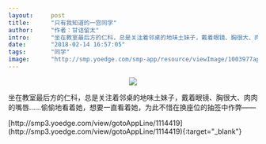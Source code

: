 ```yaml
---
layout:     post
title:      "只有我知道的一宫同学"
author:     "作者：甘诘留太"
intro:      "坐在教室最后方的仁科，总是关注着邻桌的地味土妹子，戴着眼镜、胸很大、肉肉的嘴唇……偷偷地看着她，想要一直看着她，为此不惜在换座位的抽签中作弊——"
date:       "2018-02-14 16:57:05"
tags:       "同学"
image:      "http://smp.yoedge.com/smp-app/resource/viewImage/1003977appline.png"
---
```

<div style="text-align: center">
<p><img src="http://smp.yoedge.com/smp-app/resource/viewImage/1003977appline.png"/></p>
</div>
<p class="post-meta">
<span>坐在教室最后方的仁科，总是关注着邻桌的地味土妹子，戴着眼镜、胸很大、肉肉的嘴唇……偷偷地看着她，想要一直看着她，为此不惜在换座位的抽签中作弊——</span>
</p>
[http://smp3.yoedge.com/view/gotoAppLine/1114419](http://smp3.yoedge.com/view/gotoAppLine/1114419){:target="_blank"}


